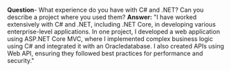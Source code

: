 **Question**- What experience do you have with C# and .NET? Can you describe a project where you used them?
**Answer:** "I have worked extensively with C# and .NET, including .NET Core, in developing various enterprise-level applications. In one project, I developed a web application using ASP.NET Core MVC, where I implemented complex business logic using C# and integrated it with an Oracledatabase. I also created APIs using Web API, ensuring they followed best practices for performance and security."